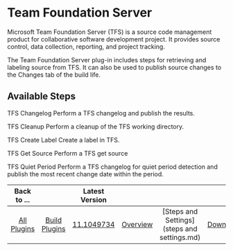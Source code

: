 
Team Foundation Server
======================

Microsoft Team Foundation Server (TFS) is a source code management product for collaborative software development project. It provides source control, data collection, reporting, and project tracking.

The Team Foundation Server plug-in includes steps for retrieving and labeling source from TFS. It can also be used to publish source changes to the Changes tab of the build life.


Available Steps
---------------

TFS Changelog Perform a TFS changelog and publish the results.

TFS Cleanup Perform a cleanup of the TFS working directory.

TFS Create Label Create a label in TFS.

TFS Get Source Perform a TFS get source

TFS Quiet Period Perform a TFS changelog for quiet period detection and publish the most recent change date within the period.



|Back to ...||Latest Version||||
| :---: | :---: | :---: | :---: | :---: | :---: |
|[All Plugins](../../index.md)|[Build Plugins](../README.md)|[11.1049734](https://raw.githubusercontent.com/UrbanCode/IBM-UCB-PLUGINS/main/files/TFS/TFS-11.1049734.zip)|[Overview](overview.md)|[Steps and Settings](steps and settings.md)|[Downloads](downloads.md)|
